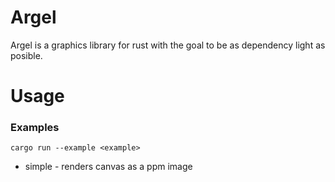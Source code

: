 # Argel
Argel is a graphics library for rust with the goal to be as dependency light as posible.

# Usage

### Examples
`cargo run --example <example>`
* simple - renders canvas as a ppm image
